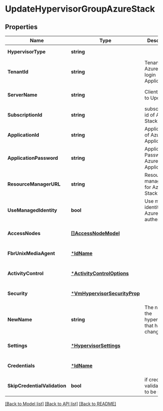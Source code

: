 # UpdateHypervisorGroupAzureStack

## Properties
Name | Type | Description | Notes
------------ | ------------- | ------------- | -------------
**HypervisorType** | **string** |  | [default to null]
**TenantId** | **string** | Tenant id of Azure Stack login Application | [optional] [default to null]
**ServerName** | **string** | Client Name to Update | [optional] [default to null]
**SubscriptionId** | **string** | subscription id of Azure Stack | [optional] [default to null]
**ApplicationId** | **string** | Application id of Azure login Application | [optional] [default to null]
**ApplicationPassword** | **string** | Application Password of Azure login Application | [optional] [default to null]
**ResourceManagerURL** | **string** | Resource manager URL for Azure Stack client | [optional] [default to null]
**UseManagedIdentity** | **bool** | Use managed identities for Azure stack authentication | [optional] [default to null]
**AccessNodes** | [**[]AccessNodeModel**](accessNodeModel.md) |  | [optional] [default to null]
**FbrUnixMediaAgent** | [***IdName**](IdName.md) |  | [optional] [default to null]
**ActivityControl** | [***ActivityControlOptions**](ActivityControlOptions.md) |  | [optional] [default to null]
**Security** | [***VmHypervisorSecurityProp**](VMHypervisorSecurityProp.md) |  | [optional] [default to null]
**NewName** | **string** | The name of the hypervisor that has to be changed | [optional] [default to null]
**Settings** | [***HypervisorSettings**](hypervisorSettings.md) |  | [optional] [default to null]
**Credentials** | [***IdName**](IdName.md) |  | [optional] [default to null]
**SkipCredentialValidation** | **bool** | if credential validation has to be skipped. | [optional] [default to false]

[[Back to Model list]](../README.md#documentation-for-models) [[Back to API list]](../README.md#documentation-for-api-endpoints) [[Back to README]](../README.md)

